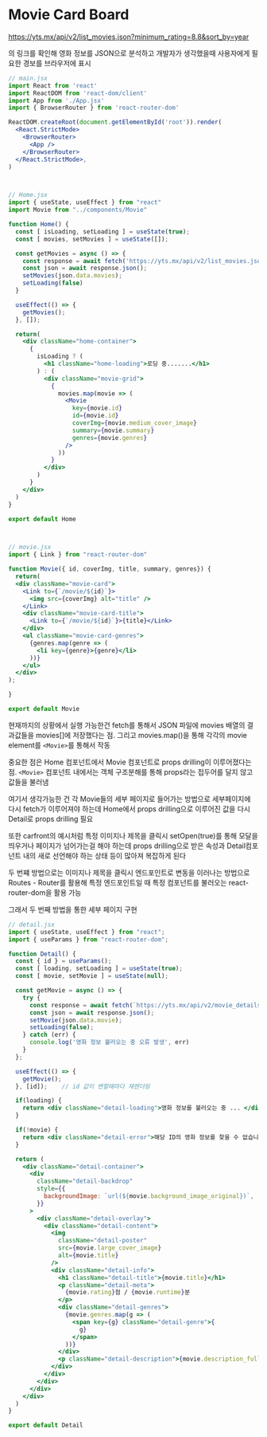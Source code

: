 # Movie Card Board

https://yts.mx/api/v2/list_movies.json?minimum_rating=8.8&sort_by=year

의 링크를 확인해 영화 정보를 JSON으로 분석하고 개발자가 생각했을때 사용자에게 필요한 경보를 브라우저에 표시

```jsx
// main.jsx
import React from 'react'
import ReactDOM from 'react-dom/client'
import App from './App.jsx'
import { BrowserRouter } from 'react-router-dom'

ReactDOM.createRoot(document.getElementById('root')).render(
  <React.StrictMode>
    <BrowserRouter>
      <App />
    </BrowserRouter>
  </React.StrictMode>,
)



// Home.jsx
import { useState, useEffect } from "react"
import Movie from "../components/Movie"

function Home() {
  const [ isLoading, setLoading ] = useState(true);
  const [ movies, setMovies ] = useState([]);

  const getMovies = async () => {
    const response = await fetch('https://yts.mx/api/v2/list_movies.json?minimum_rating=8.8&sort_by=year');
    const json = await response.json();
    setMovies(json.data.movies);
    setLoading(false)
  }

  useEffect(() => {
    getMovies();
  }, []);

  return(
    <div className="home-container">
      {
        isLoading ? (
          <h1 className="home-loading">로딩 중.......</h1>
        ) : (
          <div className="movie-grid"> 
            {
              movies.map(movie => (
                <Movie 
                  key={movie.id}
                  id={movie.id}
                  coverImg={movie.medium_cover_image}
                  summary={movie.summary}
                  genres={movie.genres}
                />
              ))
            }
          </div>
        )
      }
    </div>
  )
}

export default Home



// movie.jsx
import { Link } from "react-router-dom"

function Movie({ id, coverImg, title, summary, genres}) {
  return(
  <div className="movie-card">
    <Link to={`/movie/${id}`}>
      <img src={coverImg} alt="title" />
    </Link>
    <div className="movie-card-title">
      <Link to={`/movie/${id}`}>{title}</Link>
    </div>
    <ul className="movie-card-genres">
      {genres.map(genre => (
        <li key={genre}>{genre}</li>
      ))}
    </ul>
  </div>
);

}

export default Movie
```
현재까지의 상황에서 실행 가능한건 fetch를 통해서 JSON 파일에 movies 배열의 결과값들을 movies[]에 저장했다는 점. 그리고 movies.map()을 통해 각각의 movie element를 `<Movie>`를 통해서 작동

중요한 점은 Home 컴포넌트에서 Movie 컴포넌트로 props drilling이 이루어졌다는 점. `<Movie>` 컴포넌트 내에서는 객체 구조분해를 통해 props라는 접두어를 달지 않고 값들을 불러냄

여기서 생각가능한 건 각 Movie들의 세부 페이지로 들어가는 방법으로 세부페이지에 다시 fetch가 이루어져야 하는데 Home에서 props drilling으로 이루어진 값을 다시 Detail로 props drilling 필요

또한 carfront의 예시처럼 특정 이미지나 제목을 클릭시 setOpen(true)를 통해 모달을 띄우거나 페이지가 넘어가는걸 해야 하는데 props drilling으로 받은 속성과 Detail컴포넌트 내의 새로 선언해야 하는 상태 등이 많아져 복잡하게 된다

두 번쨰 방법으로는 이미지나 제목을 클릭시 엔드포인트로 변동을 이러나는 방법으로 Routes - Router를 활용해 특정 엔드포인트일 때 특정 컴포넌트를 불러오는 react-router-dom을 활용 가능

그래서 두 번째 방법을 통한 세부 페이지 구현
```jsx
// detail.jsx
import { useState, useEffect } from "react";
import { useParams } from "react-router-dom";

function Detail() {
  const { id } = useParams();
  const [ loading, setLoading ] = useState(true);
  const [ movie, setMovie ] = useState(null);

  const getMovie = async () => {
    try {
      const response = await fetch(`https://yts.mx/api/v2/movie_details.json?movie_id=${id}`)
      const json = await response.json();
      setMovie(json.data.movie);
      setLoading(false);
    } catch (err) {
      console.log('영화 정보 불러오는 중 오류 발생', err)
    }
  };

  useEffect(() => {
    getMovie();
  }, [id]);    // id 값이 변할때마다 재렌더링

  if(loading) {
    return <div className="detail-loading">영화 정보를 불러오는 중 ... </div>
  }

  if(!movie) {
    return <div className="detail-error">해당 ID의 영화 정보를 찾을 수 없습니다.</div>
  }

  return (
    <div className="detail-container">
      <div
        className="detail-backdrop"
        style={{
          backgroundImage: `url(${movie.background_image_original})`,
        }}
      >
        <div className="detail-overlay">
          <div className="detail-content">
            <img 
              className="detail-poster"
              src={movie.large_cover_image}
              alt={movie.title} 
            />
            <div className="detail-info">
              <h1 className="detail-title">{movie.title}</h1>
              <p className="detail-meta">
                {movie.rating}점 / {movie.runtime}분
              </p>
              <div className="detail-genres">
                {movie.genres.map(g => (
                  <span key={g} className="detail-genre">{
                    g}
                  </span>
                ))}
              </div>
              <p className="detail-description">{movie.description_full}</p>
            </div>
          </div>
        </div>
      </div>
    </div>
  )
}

export default Detail
```